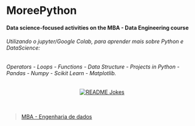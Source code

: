 # MoreePython
#### Data science-focused activities on the MBA - Data Engineering course

###### Utilizando o jupyter/Google Colab, para aprender mais sobre Python e DataScience:
###### Operators - Loops - Functions - Data Structure - Projects in Python - Pandas - Numpy - Scikit Learn - Matplotlib.


<div align="center">
<a href="https://media0.giphy.com/media/KAq5w47R9rmTuvWOWa/200.gif?cid=6c09b952lc2oiiwz5t9kro6lo20db0jlo9td2vqdpc158sbx&ep=v1_gifs_search&rid=200.gif&ct=g"><img align="center" src="https://media0.giphy.com/media/KAq5w47R9rmTuvWOWa/200.gif?cid=6c09b952lc2oiiwz5t9kro6lo20db0jlo9td2vqdpc158sbx&ep=v1_gifs_search&rid=200.gif&ct=g" alt="README Jokes"></a>
</div>

<div><br><br>
  
  >[MBA - Engenharia de dados](https://www.mackenzie.br/pos-graduacao/pos-e-mba/sao-paulo-higienopolis/tecnologia-da-informacao/mba-em-engenharia-de-dados)
</div>
